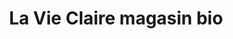 ---
title: "La Vie Claire magasin bio"
url: /saint-gratien/la-vie-claire-magasin-bio/
shop: supermarché
---